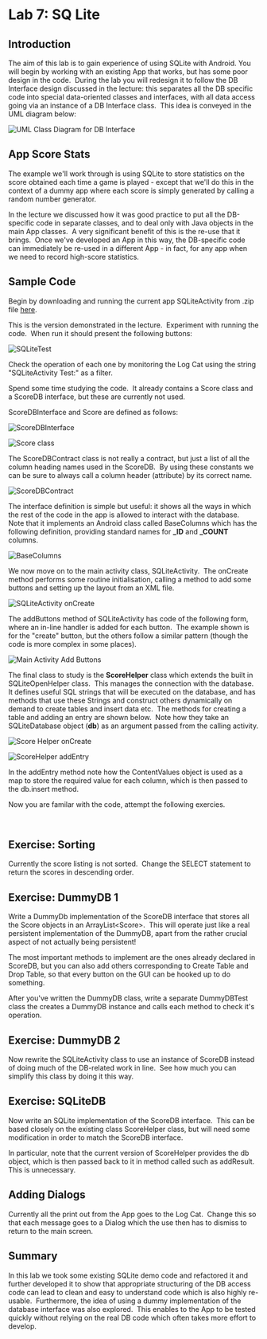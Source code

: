 # Lab 7: SQ Lite

## Introduction

The aim of this lab is to gain experience of using SQLite with Android. You will begin by working with an
existing App that works, but has some poor design in the code.  During
the lab you will redesign it to follow the DB Interface design discussed
in the lecture: this separates all the DB specific code into special
data-oriented classes and interfaces, with all data access going via an
instance of a DB Interface class.  This idea is conveyed in the UML
diagram below:

![UML Class Diagram for DB Interface](img9.gif) 

## App Score Stats

The example we'll work through is using SQLite to store statistics on
the score obtained each time a game is played - except that we'll do
this in the context of a dummy app where each score is simply generated
by calling a random number generator.

In the lecture we discussed how it was good practice to put all the
DB-specific code in separate classes, and to deal only with Java objects
in the main App classes.  A very significant benefit of this is the
re-use that it brings.  Once we've developed an App in this way, the
DB-specific code can immediately be re-used in a different App - in
fact, for any app when we need to record high-score statistics.

## Sample Code

Begin by downloading and running the current app SQLiteActivity from
.zip file [here](../samples/SQLiteTest.zip).

This is the version demonstrated in the lecture.  Experiment with
running the code.  When run it should present the following buttons:

![SQLiteTest](img3.jpg)

Check the operation of each one by monitoring the Log Cat using the
string "SQLiteActivity Test:" as a filter.

Spend some time studying the code.  It already contains a Score class
and a ScoreDB interface, but these are currently not used.

ScoreDBInterface and Score are defined as follows:

![ScoreDBInterface](ScoreDBInterface.PNG)

![Score class](Score.PNG)

The ScoreDBContract class is not really a contract, but just a list of
all the column heading names used in the ScoreDB.  By using these
constants we can be sure to always call a column header (attribute) by
its correct name.

![ScoreDBContract](ScoreDBContract.PNG)

The interface definition is simple but useful: it shows all the ways in
which the rest of the code in the app is allowed to interact with the
database.  Note that it implements an Android class called BaseColumns
which has the following definition, providing standard names for
**\_ID** and **\_COUNT** columns.

![BaseColumns](BaseColumns.PNG)

We now move on to the main activity class, SQLiteActivity.  The onCreate
method performs some routine initialisation, calling a method to add
some buttons and setting up the layout from an XML file.

![SQLiteActivity onCreate](Main%20Activity%20onCreate.PNG)

The addButtons method of SQLiteActivity has code of the following form,
where an in-line handler is added for each button.  The example shown is
for the "create" button, but the others follow a similar pattern (though
the code is more complex in some places).

![Main Activity Add Buttons](Main%20Activity%20add%20buttons.PNG)

The final class to study is the **ScoreHelper** class which extends the
built in SQLiteOpenHelper class.  This manages the connection with the
database.  It defines useful SQL strings that will be executed on the
database, and has methods that use these Strings and construct others
dynamically on demand to create tables and insert data etc.  The methods
for creating a table and adding an entry are shown below.  Note how they
take an SQLiteDatabase object (**db**) as an argument passed from the
calling activity.

![Score Helper onCreate](ScoreHelper%20onCreate.PNG)

![ScoreHelper addEntry](addEntry.PNG)

In the addEntry method note how the ContentValues object is used as a
map to store the required value for each column, which is then passed to
the db.insert method.

Now you are familar with the code, attempt the following exercies.

 

## Exercise: Sorting

Currently the score listing is not sorted.  Change the SELECT statement
to return the scores in descending order.

## Exercise: DummyDB 1

Write a DummyDb implementation of the ScoreDB interface that stores all
the Score objects in an ArrayList\<Score\>.  This will operate just like
a real persistent implementation of the DummyDB, apart from the rather
crucial aspect of not actually being persistent!

The most important methods to implement are the ones already declared in
ScoreDB, but you can also add others corresponding to Create Table and
Drop Table, so that every button on the GUI can be hooked up to do
something.

After you've written the DummyDB class, write a separate DummyDBTest
class the creates a DummyDB instance and calls each method to check it's
operation.

## Exercise: DummyDB 2

Now rewrite the SQLiteActivity class to use an instance of ScoreDB
instead of doing much of the DB-related work in line.  See how much you
can simplify this class by doing it this way.

## Exercise: SQLiteDB

Now write an SQLite implementation of the ScoreDB interface.  This can
be based closely on the existing class ScoreHelper class, but will need
some modification in order to match the ScoreDB interface.

In particular, note that the current version of ScoreHelper provides the
db object, which is then passed back to it in method called such as
addResult.  This is unnecessary.

## Adding Dialogs

Currently all the print out from the App goes to the Log Cat.  Change
this so that each message goes to a Dialog which the use then has to
dismiss to return to the main screen.

## Summary

In this lab we took some existing SQLite demo code and refactored it and
further developed it to show that appropriate structuring of the DB
access code can lead to clean and easy to understand code which is also
highly re-usable.  Furthermore, the idea of using a dummy implementation
of the database interface was also explored.  This enables to the App to
be tested quickly without relying on the real DB code which often takes
more effort to develop.

 

